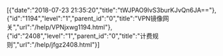[{"date":"2018-07-23 21:35:20","title":"tWJPAO9lvS3burKJvQn6JA=="},{"id":"1194","level":"1","parent_id":"0","title":"VPN镜像网关","url":"/help/VPNjxwg1194.html"},{"id":"2408","level":"1","parent_id":"0","title":"计费规则","url":"/help/jfgz2408.html"}]